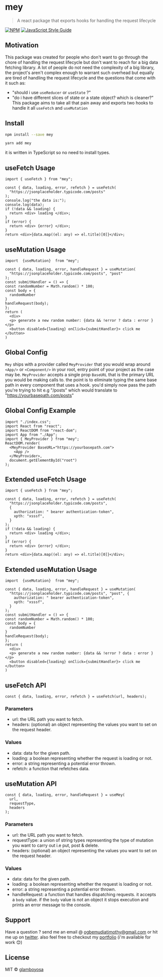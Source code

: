 # mey

> A react package that exports hooks for handling the request lifecycle

[![NPM](https://img.shields.io/npm/v/mey.svg)](https://www.npmjs.com/package/mey) [![JavaScript Style Guide](https://img.shields.io/badge/code_style-standard-brightgreen.svg)](https://standardjs.com)

## Motivation

This package was created for people who don't want to go through the chore of handling the request lifecycle but don't want to reach for a big data fetching library. A lot of people do not need the complexity of a big library, the project's aren't complex enough to warrant such overhead but equally are tired of handling the request lifecycle and the questions that come with it such as:

- "should i use `useReducer` or `useState` ?"
- "do i have different slices of state or a state object? which is cleaner?"
  This package aims to take all that pain away and exports two hooks to handle it all `useFetch` and `useMutation`

## Install

```bash
npm install --save mey
```

```bash
yarn add mey
```

it is written in TypeScript so no need to install types.

## useFetch Usage

```tsx
import { useFetch } from "mey";

const { data, loading, error, refetch } = useFetch(
  "https://jsonplaceholder.typicode.com/posts"
);
console.log("the data is:");
console.log(data);
if (!data && loading) {
  return <div> loading </div>;
}
if (error) {
  return <div> {error} </div>;
}
return <div>{data.map((el: any) => el.title)[0]}</div>;
```

## useMutation Usage

```tsx
import  {useMutation}  from "mey";

const { data, loading, error, handleRequest } = useMutation(
  "https://jsonplaceholder.typicode.com/posts", "post"
);
const submitHandler = () => {
const randomNumber = Math.random() * 100;
const body = {
  randomNumber
}
handleRequest(body);
};
return (
  <div>
  <p> generate a new random number: {data && !error ? data : error } </p>
  <button disabled={loading} onClick={submitHandler}> click me </button>
)

```

## Global Config

`Mey` ships with a provider called `MeyProvider` that you would wrap around `<App/>` or `<Component/>` in your root, entry point of your project as the case may be.
`MeyProvider` accepts a single prop `BaseURL` that is the primary URL you would be making calls to. the point is to eliminate typing the same base path in every component that uses a hook. you'd simply now pass the path you're trying to hit e.g "/posts" which would translate to "https://yourbasepath.com/posts"

## Global Config Example

```tsx
import "./index.css";
import React from "react";
import ReactDOM from "react-dom";
import App from "./App";
import { MeyProvider } from "mey";
ReactDOM.render(
  <MeyProvider BaseURL="https://yourbasepath.com">
    <App />
  </MeyProvider>,
  document.getElementById("root")
);
```

## Extended useFetch Usage

```tsx
import { useFetch } from "mey";

const { data, loading, error, refetch } = useFetch(
  "https://jsonplaceholder.typicode.com/posts",
  {
    authorization: " bearer authentication-token",
    xpth: "xsssf",
  }
);
if (!data && loading) {
  return <div> loading </div>;
}
if (error) {
  return <div> {error} </div>;
}
return <div>{data.map((el: any) => el.title)[0]}</div>;
```

## Extended useMutation Usage

```tsx
import  {useMutation}  from "mey";

const { data, loading, error, handleRequest } = useMutation(
  "https://jsonplaceholder.typicode.com/posts", "post", {
    authorization: " bearer authentication-token",
    xpth: "xsssf",
  }
);
const submitHandler = () => {
const randomNumber = Math.random() * 100;
const body = {
  randomNumber
}
handleRequest(body);
};
return (
  <div>
  <p> generate a new random number: {data && !error ? data : error } </p>
  <button disabled={loading} onClick={submitHandler}> click me </button>
)

```

## useFetch API

```tsx
const { data, loading, error, refetch } = useFetch(url, headers);
```

### Parameters

- url: the URL path you want to fetch.
- headers: (optional) an object representing the values you want to set on the request header.

### Values

- data: data for the given path.
- loading: a boolean representing whether the request is loading or not.
- error: a string representing a potential error thrown.
- refetch: a function that refetches data.

## useMutation API

```tsx
const { data, loading, error, handleRequest } = useMey(
  url,
  requestType,
  headers
);
```

### Parameters

- url: the URL path you want to fetch.
- requestType: a union of string types representing the type of mutation you want to carry out i.e put, post & delete.
- headers: (optional) an object representing the values you want to set on the request header.

### Values

- data: data for the given path.
- loading: a boolean representing whether the request is loading or not.
- error: a string representing a potential error thrown.
- handleRequest: a function that handles dispatching requests. it accepts a `body` value. if the `body` value is not an object it stops execution and prints an error message to the console.

## Support

Have a question ? send me an email @ ogbemudiatimothy@gmail.com or hit me up on [twitter](https://twitter.com/glamboyosa).
also feel free to checkout my [portfolio](https://timothyogbemudia.netlify.app) (i'm available for work 😊)

## License

MIT © [glamboyosa](https://github.com/glamboyosa)
